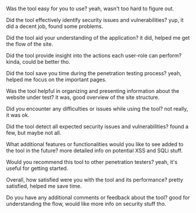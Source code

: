Was the tool easy for you to use?
yeah, wasn't too hard to figure out.

Did the tool effectively identify security issues and vulnerabilities?
yup, it did a decent job, found some problems.

Did the tool aid your understanding of the application?
it did, helped me get the flow of the site.

Did the tool provide insight into the actions each user-role can perform?
kinda, could be better tho.

Did the tool save you time during the penetration testing process?
yeah, helped me focus on the important pages.

Was the tool helpful in organizing and presenting information about the website under test?
it was, good overview of the site structure.

Did you encounter any difficulties or issues while using the tool?
not really, it was ok.

Did the tool detect all expected security issues and vulnerabilities?
found a few, but maybe not all.

What additional features or functionalities would you like to see added to the tool in the future?
more detailed info on potential XSS and SQLi stuff.

Would you recommend this tool to other penetration testers?
yeah, it's useful for getting started.

Overall, how satisfied were you with the tool and its performance?
pretty satisfied, helped me save time.

Do you have any additional comments or feedback about the tool?
good for understanding the flow, would like more info on security stuff tho.